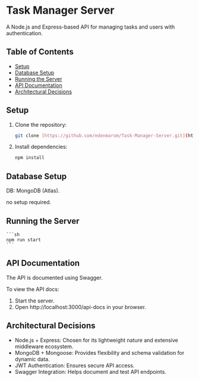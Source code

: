 # Task Manager Server

A Node.js and Express-based API for managing tasks and users with authentication.

## **Table of Contents**
- [Setup](#setup)
- [Database Setup](#database-setup)
- [Running the Server](#running-the-server)
- [API Documentation](#api-documentation)
- [Architectural Decisions](#architectural-decisions)

## **Setup**
1. Clone the repository:
    ```sh
    git clone [https://github.com/edenmarom/Task-Manager-Server.git](https://github.com/edenmarom/Task-Manager-Server.git)
    ```

2. Install dependencies:
    ```sh
    npm install
    ```

## **Database Setup**
DB: MongoDB (Atlas).

no setup required.

## **Running the Server**
    ```sh
    npm run start
    ```

## **API Documentation**
The API is documented using Swagger.

To view the API docs:
1. Start the server.
2. Open http://localhost:3000/api-docs in your browser.

## **Architectural Decisions**
- Node.js + Express: Chosen for its lightweight nature and extensive middleware ecosystem.
- MongoDB + Mongoose: Provides flexibility and schema validation for dynamic data.
- JWT Authentication: Ensures secure API access.
- Swagger Integration: Helps document and test API endpoints.